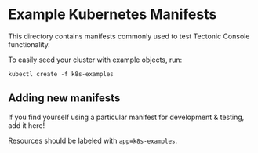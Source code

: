 # Example Kubernetes Manifests

This directory contains manifests commonly used to test Tectonic Console functionality.

To easily seed your cluster with example objects, run:

`kubectl create -f k8s-examples`

## Adding new manifests

If you find yourself using a particular manifest for development & testing, add it here!

Resources should be labeled with `app=k8s-examples`.
